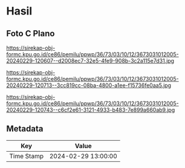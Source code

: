 # Hasil

## Foto C Plano

https://sirekap-obj-formc.kpu.go.id/ce86/pemilu/ppwp/36/73/03/10/12/3673031012005-20240229-120607--d2008ec7-32e5-4fe9-908b-3c2a115e7d31.jpg

https://sirekap-obj-formc.kpu.go.id/ce86/pemilu/ppwp/36/73/03/10/12/3673031012005-20240229-120713--3cc819cc-08ba-4800-a1ee-f15736fe0aa5.jpg

https://sirekap-obj-formc.kpu.go.id/ce86/pemilu/ppwp/36/73/03/10/12/3673031012005-20240229-120743--c6cf2e61-3121-4933-b483-7e899a660ab9.jpg


## Metadata

| Key        | Value               |
| ---------- | ------------------- |
| Time Stamp | 2024-02-29 13:00:00 |



